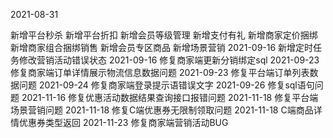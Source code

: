 2021-08-31

新增平台秒杀
新增平台折扣
新增会员等级管理
新增支付有礼
新增商家定价捆绑
新增商家组合捆绑销售
新增会员专区商品
新增场景营销
2021-09-16 新增定时任务修改营销活动错误状态
2021-09-16 修复商家端更新分销绑定sql
2021-09-23 修复商家端订单详情展示物流信息数据问题
2021-09-23 修复平台端订单列表数据问题
2021-09-24 修复商家端登录提示语错误文字
2021-09-26 修复sql语句问题
2021-11-16 修复优惠活动数据结果查询接口报错问题
2021-11-18 修复平台端场景营销问题
2021-11-18 修复C端优惠券无限制领取问题
2021-11-18 C端商品详情优惠券类型返回
2021-11-23 修复商家端营销活动BUG
